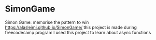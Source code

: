 # SimonGame
Simon Game: memorise the pattern to win
https://alasleimi.github.io/SimonGame/
this project is made during freecodecamp program
I used this project to learn about async functions
